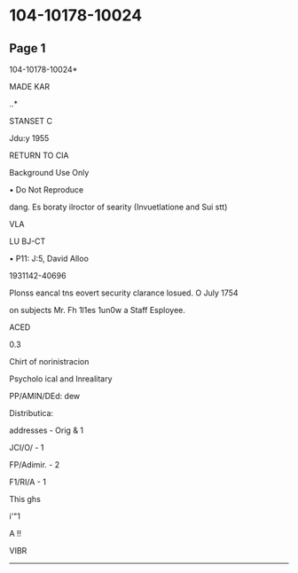 # 104-10178-10024

## Page 1

104-10178-10024*

MADE KAR

..*

STANSET C

Jdu:y 1955

RETURN TO CIA

Background Use Only

• Do Not Reproduce

dang. Es boraty ilroctor of searity (Invuetlatione and Sui stt)

VLA

LU BJ-CT

• P11: J:5, David Alloo

1931142-40696

Plonss eancal tns eovert security clarance losued. O July 1754

on subjects Mr. Fh 1l1es 1un0w a Staff Esployee.

ACED

0.3

Chirt of norinistracion

Psycholo ical and Inrealitary

PP/AMIN/DEd: dew

Distributica:

addresses - Orig & 1

JCI/O/ - 1

FP/Adimir. - 2

F1/RI/A - 1

This ghs

i'"1

A !!

VIBR

---

